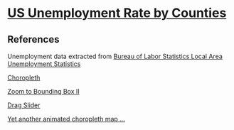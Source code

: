 # [US Unemployment Rate by Counties](https://zhenmao.github.io/choropleth-map-of-us-counties/index.html)

## References
Unemployment data extracted from [Bureau of Labor Statistics Local Area Unemployment Statistics](https://www.bls.gov/lau/#tables)

[Choropleth](https://bl.ocks.org/mbostock/4060606)

[Zoom to Bounding Box II](https://bl.ocks.org/iamkevinv/0a24e9126cd2fa6b283c6f2d774b69a2)

[Drag Slider](https://bl.ocks.org/mbostock/6452972)

[Yet another animated choropleth map ...](http://bl.ocks.org/rgdonohue/9280446)
